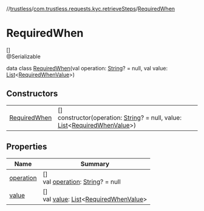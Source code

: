 //[trustless](../../../index.md)/[com.trustless.requests.kyc.retrieveSteps](../index.md)/[RequiredWhen](index.md)

# RequiredWhen

[]\
@Serializable

data class [RequiredWhen](index.md)(val operation: [String](https://kotlinlang.org/api/latest/jvm/stdlib/kotlin/-string/index.html)? = null, val value: [List](https://kotlinlang.org/api/latest/jvm/stdlib/kotlin.collections/-list/index.html)&lt;[RequiredWhenValue](../-required-when-value/index.md)&gt;)

## Constructors

| | |
|---|---|
| [RequiredWhen](-required-when.md) | []<br>constructor(operation: [String](https://kotlinlang.org/api/latest/jvm/stdlib/kotlin/-string/index.html)? = null, value: [List](https://kotlinlang.org/api/latest/jvm/stdlib/kotlin.collections/-list/index.html)&lt;[RequiredWhenValue](../-required-when-value/index.md)&gt;) |

## Properties

| Name | Summary |
|---|---|
| [operation](operation.md) | []<br>val [operation](operation.md): [String](https://kotlinlang.org/api/latest/jvm/stdlib/kotlin/-string/index.html)? = null |
| [value](value.md) | []<br>val [value](value.md): [List](https://kotlinlang.org/api/latest/jvm/stdlib/kotlin.collections/-list/index.html)&lt;[RequiredWhenValue](../-required-when-value/index.md)&gt; |
